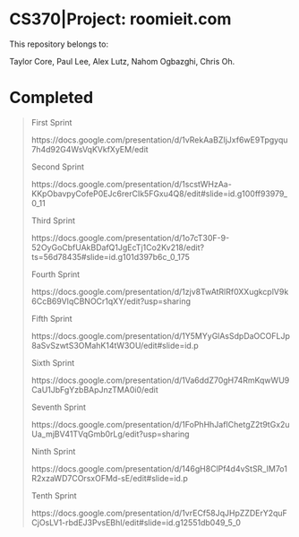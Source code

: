 # CS370|Project: roomieit.com
This repository belongs to: <p>Taylor Core, Paul Lee, Alex Lutz,  Nahom Ogbazghi, Chris Oh.</p>

<p>
<h1>Completed</h1>

<blockquote>
<p></p>
<p>First Sprint</p>
https://docs.google.com/presentation/d/1vRekAaBZIjJxf6wE9Tpgyqu7h4d92G4WsVqKVkfXyEM/edit
<p></p>

<p>Second Sprint</p>
https://docs.google.com/presentation/d/1scstWHzAa-KKpObavpyCofeP0EJc6rerCIk5FGxu4Q8/edit#slide=id.g100ff93979_0_11
<p></p>

<p>Third Sprint</p>
https://docs.google.com/presentation/d/1o7cT30F-9-52OyGoCbfUAkBDafQ1JgEcTj1Co2Kv218/edit?ts=56d78435#slide=id.g101d397b6c_0_175
<p></p>

<p>Fourth Sprint</p>
https://docs.google.com/presentation/d/1zjv8TwAtRlRf0XXugkcplV9k6CcB69VlqCBNOCr1qXY/edit?usp=sharing
<p></p>

<p>Fifth Sprint</p>
https://docs.google.com/presentation/d/1Y5MYyGlAsSdpDaOCOFLJp8aSvSzwtS3OMahK14tW3OU/edit#slide=id.p
<p></p>

<p>Sixth Sprint</p>
https://docs.google.com/presentation/d/1Va6ddZ70gH74RmKqwWU9CaU1JbFgYzbBApJnzTMA0i0/edit
<p></p>

<p>Seventh Sprint</p>
https://docs.google.com/presentation/d/1FoPhHhJafIChetgZ2t9tGx2uUa_mjBV41TVqGmb0rLg/edit?usp=sharing
<p></p>

<p>Ninth Sprint</p>
https://docs.google.com/presentation/d/146gH8ClPf4d4vStSR_IM7o1R2xzaWD7COrsxOFMd-sE/edit#slide=id.p
<p></p>



<p>Tenth Sprint</p>
https://docs.google.com/presentation/d/1vrECf58JqJHpZZDErY2quFCjOsLV1-rbdEJ3PvsEBhI/edit#slide=id.g12551db049_5_0
<p></p>
</blockquote>

</p>


